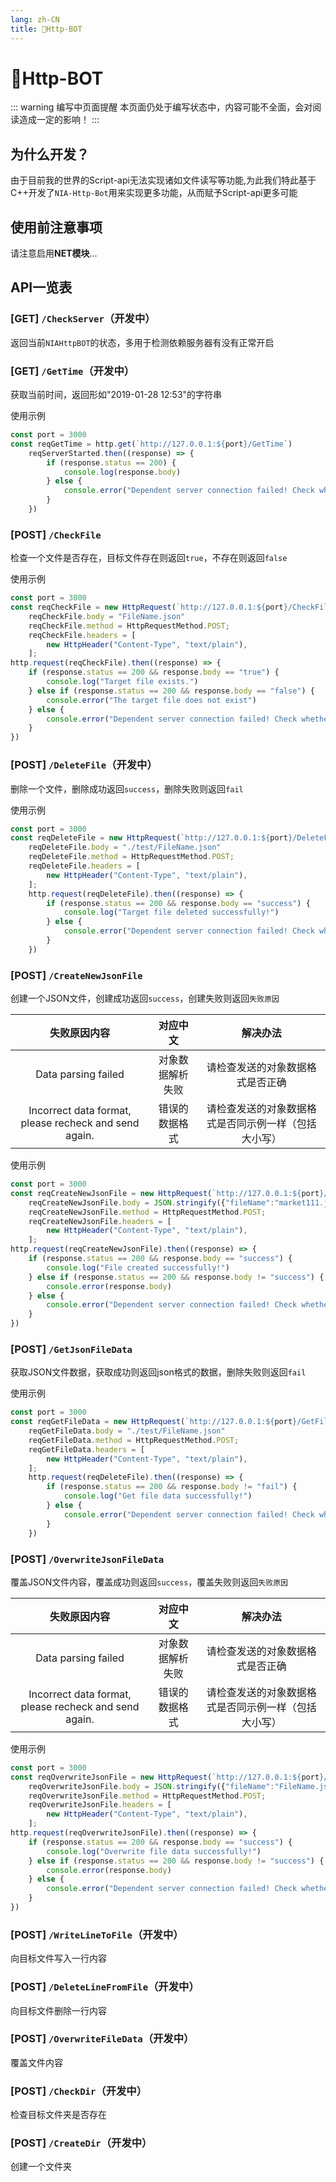 ```yaml
---
lang: zh-CN
title: 🤖Http-BOT
---
```

# 🤖Http-BOT


::: warning 编写中页面提醒
本页面仍处于编写状态中，内容可能不全面，会对阅读造成一定的影响！
:::

## 为什么开发？

由于目前我的世界的Script-api无法实现诸如文件读写等功能,为此我们特此基于C++开发了`NIA-Http-Bot`用来实现更多功能，从而赋予Script-api更多可能

## 使用前注意事项

请注意启用**NET模块**...

## API一览表

### [GET] `/CheckServer`（开发中）

返回当前`NIAHttpBOT`的状态，多用于检测依赖服务器有没有正常开启

### [GET] `/GetTime`（开发中）

获取当前时间，返回形如"2019-01-28 12:53"的字符串

使用示例

```js
const port = 3000
const reqGetTime = http.get(`http://127.0.0.1:${port}/GetTime`)
    reqServerStarted.then((response) => {
        if (response.status == 200) {
            console.log(response.body)
        } else {
            console.error("Dependent server connection failed! Check whether the dependent server started successfully.")
        }
    })
```


### [POST] `/CheckFile`

检查一个文件是否存在，目标文件存在则返回`true`，不存在则返回`false`

使用示例
```js
const port = 3000
const reqCheckFile = new HttpRequest(`http://127.0.0.1:${port}/CheckFile`);
    reqCheckFile.body = "FileName.json"
    reqCheckFile.method = HttpRequestMethod.POST;
    reqCheckFile.headers = [
        new HttpHeader("Content-Type", "text/plain"),
    ];
http.request(reqCheckFile).then((response) => {
    if (response.status == 200 && response.body == "true") {
        console.log("Target file exists.")
    } else if (response.status == 200 && response.body == "false") {
        console.error("The target file does not exist")
    } else {
        console.error("Dependent server connection failed! Check whether the dependent server started successfully.")
    }
})
```

### [POST] `/DeleteFile`（开发中）

删除一个文件，删除成功返回`success`，删除失败则返回`fail`

使用示例
```js
const port = 3000
const reqDeleteFile = new HttpRequest(`http://127.0.0.1:${port}/DeleteFile`);
    reqDeleteFile.body = "./test/FileName.json"
    reqDeleteFile.method = HttpRequestMethod.POST;
    reqDeleteFile.headers = [
        new HttpHeader("Content-Type", "text/plain"),
    ];
    http.request(reqDeleteFile).then((response) => {
        if (response.status == 200 && response.body == "success") {
            console.log("Target file deleted successfully!")
        } else {
            console.error("Dependent server connection failed! Check whether the dependent server started successfully.")
        }
    })
```


### [POST] `/CreateNewJsonFile`

创建一个JSON文件，创建成功返回`success`，创建失败则返回`失败原因`

| 失败原因内容 | 对应中文 | 解决办法 |
| :----: | :----: | :----: |
| Data parsing failed | 对象数据解析失败 | 请检查发送的对象数据格式是否正确 |
| Incorrect data format, please recheck and send again. | 错误的数据格式 | 请检查发送的对象数据格式是否同示例一样（包括大小写） |

使用示例

```js
const port = 3000
const reqCreateNewJsonFile = new HttpRequest(`http://127.0.0.1:${port}/CreateNewJsonFile`);
    reqCreateNewJsonFile.body = JSON.stringify({"fileName":"market111.json","fileContent":{"a":10}})
    reqCreateNewJsonFile.method = HttpRequestMethod.POST;
    reqCreateNewJsonFile.headers = [
        new HttpHeader("Content-Type", "text/plain"),
    ];
http.request(reqCreateNewJsonFile).then((response) => {
    if (response.status == 200 && response.body == "success") {
        console.log("File created successfully!")
    } else if (response.status == 200 && response.body != "success") {
        console.error(response.body)
    } else {
        console.error("Dependent server connection failed! Check whether the dependent server started successfully.")
    }
})
```


### [POST] `/GetJsonFileData`


获取JSON文件数据，获取成功则返回json格式的数据，删除失败则返回`fail`

使用示例
```js
const port = 3000
const reqGetFileData = new HttpRequest(`http://127.0.0.1:${port}/GetFileData`);
    reqGetFileData.body = "./test/FileName.json"
    reqGetFileData.method = HttpRequestMethod.POST;
    reqGetFileData.headers = [
        new HttpHeader("Content-Type", "text/plain"),
    ];
    http.request(reqDeleteFile).then((response) => {
        if (response.status == 200 && response.body != "fail") {
            console.log("Get file data successfully!")
        } else {
            console.error("Dependent server connection failed! Check whether the dependent server started successfully.")
        }
    })
```

### [POST] `/OverwriteJsonFileData`

覆盖JSON文件内容，覆盖成功则返回`success`，覆盖失败则返回`失败原因`

| 失败原因内容 | 对应中文 | 解决办法 |
| :----: | :----: | :----: |
| Data parsing failed | 对象数据解析失败 | 请检查发送的对象数据格式是否正确 |
| Incorrect data format, please recheck and send again. | 错误的数据格式 | 请检查发送的对象数据格式是否同示例一样（包括大小写） |

使用示例
```js
const port = 3000
const reqOverwriteJsonFile = new HttpRequest(`http://127.0.0.1:${port}/OverwriteJsonFile`);
    reqOverwriteJsonFile.body = JSON.stringify({"fileName":"FileName.json","fileData":{"a":"呵呵呵呵"}})
    reqOverwriteJsonFile.method = HttpRequestMethod.POST;
    reqOverwriteJsonFile.headers = [
        new HttpHeader("Content-Type", "text/plain"),
    ];
http.request(reqOverwriteJsonFile).then((response) => {
    if (response.status == 200 && response.body == "success") {
        console.log("Overwrite file data successfully!")
    } else if (response.status == 200 && response.body != "success") {
        console.error(response.body)
    } else {
        console.error("Dependent server connection failed! Check whether the dependent server started successfully.")
    }
})
```

### [POST] `/WriteLineToFile`（开发中）

向目标文件写入一行内容

### [POST] `/DeleteLineFromFile`（开发中）

向目标文件删除一行内容

### [POST] `/OverwriteFileData`（开发中）

覆盖文件内容

### [POST] `/CheckDir`（开发中）

检查目标文件夹是否存在

### [POST] `/CreateDir`（开发中）

创建一个文件夹